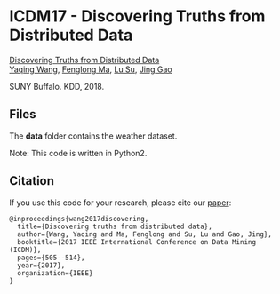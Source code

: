 # ICDM17 - Discovering Truths from Distributed Data


[Discovering Truths from Distributed Data](https://ieeexplore.ieee.org/document/8215523)  
 [Yaqing Wang](http://www.acsu.buffalo.edu/~yaqingwa/),
 [Fenglong Ma](http://www.acsu.buffalo.edu/~fenglong/), 
  [Lu Su](https://cse.buffalo.edu/~lusu/),
 [Jing Gao](https://cse.buffalo.edu/~jing/)
 
 SUNY Buffalo. KDD, 2018.
 
## Files
 The __data__ folder contains the weather dataset. 
 

Note: This code is written in Python2.


 

 ## Citation
If you use this code for your research, please cite our [paper](https://dl.acm.org/citation.cfm?id=3219819.3219903):

```
@inproceedings{wang2017discovering,
  title={Discovering truths from distributed data},
  author={Wang, Yaqing and Ma, Fenglong and Su, Lu and Gao, Jing},
  booktitle={2017 IEEE International Conference on Data Mining (ICDM)},
  pages={505--514},
  year={2017},
  organization={IEEE}
}
```
